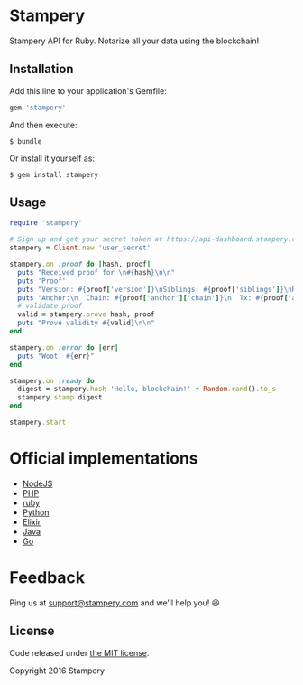 # Stampery
Stampery API for Ruby. Notarize all your data using the blockchain!

## Installation

Add this line to your application's Gemfile:

```ruby
gem 'stampery'
```

And then execute:

    $ bundle

Or install it yourself as:

    $ gem install stampery

## Usage
```ruby
require 'stampery'

# Sign up and get your secret token at https://api-dashboard.stampery.com
stampery = Client.new 'user_secret'

stampery.on :proof do |hash, proof|
  puts "Received proof for \n#{hash}\n\n"
  puts 'Proof'
  puts "Version: #{proof['version']}\nSiblings: #{proof['siblings']}\nRoot: #{proof['root']}"
  puts "Anchor:\n  Chain: #{proof['anchor']['chain']}\n  Tx: #{proof['anchor']['tx']}\n"
  # validate proof
  valid = stampery.prove hash, proof
  puts "Prove validity #{valid}\n\n"
end

stampery.on :error do |err|
  puts "Woot: #{err}"
end

stampery.on :ready do
  digest = stampery.hash 'Hello, blockchain!' + Random.rand().to_s
  stampery.stamp digest
end

stampery.start
```

# Official implementations
- [NodeJS](https://github.com/stampery/node)
- [PHP](https://github.com/stampery/php)
- [ruby](https://github.com/stampery/ruby)
- [Python](https://github.com/stampery/python)
- [Elixir](https://github.com/stampery/elixir)
- [Java](https://github.com/stampery/java)
- [Go](https://github.com/stampery/go)

# Feedback

Ping us at support@stampery.com and we’ll help you! 😃


## License

Code released under
[the MIT license](https://github.com/stampery/js/blob/master/LICENSE).

Copyright 2016 Stampery
